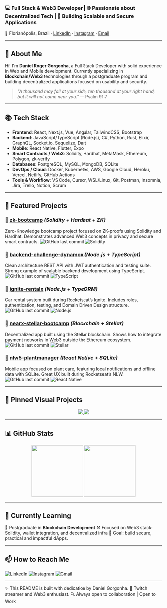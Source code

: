 ### 💻 Full Stack & Web3 Developer | 🌐 Passionate about Decentralized Tech | 🎯 Building Scalable and Secure Applications

📍 Florianópolis, Brazil · [LinkedIn](https://www.linkedin.com/in/danielgorgonha1/) · [Instagram](https://instagram.com/danielgorgonha1) · [Email](mailto:rogergorgonha@gmail.com)

---

## 👋 About Me

Hi! I'm **Daniel Roger Gorgonha**, a Full Stack Developer with solid experience in Web and Mobile development. Currently specializing in **Blockchain/Web3** technologies through a postgraduate program and building decentralized applications focused on usability and security.

> *"A thousand may fall at your side, ten thousand at your right hand, but it will not come near you."*
> — Psalm 91:7

---

## 📚 Tech Stack

* **Frontend**: React, Next.js, Vue, Angular, TailwindCSS, Bootstrap
* **Backend**: JavaScript/TypeScript (Node.js), C#, Python, Rust, Elixir, GraphQL, Socket.io, Sequelize, Dart
* **Mobile**: React Native, Flutter, Expo
* **Smart Contracts / Web3**: Solidity, Hardhat, MetaMask, Ethereum, Polygon, zk‑verify
* **Databases**: PostgreSQL, MySQL, MongoDB, SQLite
* **DevOps / Cloud**: Docker, Kubernetes, AWS, Google Cloud, Heroku, Vercel, Netlify, GitHub Actions
* **Tools & Workflow**: VS Code, Cursor, WSL/Linux, Git, Postman, Insomnia, Jira, Trello, Notion, Scrum

---

## 🚀 Featured Projects

### 🔹 [zk-bootcamp](https://github.com/danielgorgonha/zk-bootcamp) *(Solidity + Hardhat + ZK)*

Zero-Knowledge bootcamp project focused on ZK-proofs using Solidity and Hardhat. Demonstrates advanced Web3 concepts in privacy and secure smart contracts.
![GitHub last commit](https://img.shields.io/github/last-commit/danielgorgonha/zk-bootcamp) ![Solidity](https://img.shields.io/badge/solidity-%23363636.svg?style=flat\&logo=solidity\&logoColor=white)

### 🔹 [backend-challenge-dynamox](https://github.com/danielgorgonha/backend-challenge-dynamox) *(Node.js + TypeScript)*

Clean architecture REST API with JWT authentication and testing suite. Strong example of scalable backend development using TypeScript.
![GitHub last commit](https://img.shields.io/github/last-commit/danielgorgonha/backend-challenge-dynamox) ![TypeScript](https://img.shields.io/badge/TypeScript-007ACC?style=flat\&logo=typescript\&logoColor=white)

### 🔹 [ignite-rentalx](https://github.com/danielgorgonha/ignite-rentalx) *(Node.js + TypeORM)*

Car rental system built during Rocketseat’s Ignite. Includes roles, authentication, testing, and Domain Driven Design structure.
![GitHub last commit](https://img.shields.io/github/last-commit/danielgorgonha/ignite-rentalx) ![Node.js](https://img.shields.io/badge/Node.js-339933?style=flat\&logo=node-dot-js\&logoColor=white)

### 🔹 [nearx-stellar-bootcamp](https://github.com/danielgorgonha/nearx-stellar-bootcamp) *(Blockchain + Stellar)*

Decentralized app built using the Stellar blockchain. Shows how to integrate payment networks in Web3 outside the Ethereum ecosystem.
![GitHub last commit](https://img.shields.io/github/last-commit/danielgorgonha/nearx-stellar-bootcamp) ![Stellar](https://img.shields.io/badge/Stellar-7D00FF?style=flat\&logo=stellar\&logoColor=white)

### 🔹 [nlw5-plantmanager](https://github.com/danielgorgonha/nlw5-plantmanager) *(React Native + SQLite)*

Mobile app focused on plant care, featuring local notifications and offline data with SQLite. Great UX built during Rocketseat’s NLW.
![GitHub last commit](https://img.shields.io/github/last-commit/danielgorgonha/nlw5-plantmanager) ![React Native](https://img.shields.io/badge/React_Native-20232A?style=flat\&logo=react\&logoColor=61DAFB)

---

## 📌 Pinned Visual Projects

<p align="center">
  <a href="https://github.com/danielgorgonha/backend-challenge-dynamox">
    <img src="https://github-readme-stats.vercel.app/api/pin/?username=danielgorgonha&repo=backend-challenge-dynamox&theme=tokyonight"/>
  </a>
  <a href="https://github.com/danielgorgonha/zk-bootcamp">
    <img src="https://github-readme-stats.vercel.app/api/pin/?username=danielgorgonha&repo=zk-bootcamp&theme=tokyonight"/>
  </a>
</p>

---

## 📊 GitHub Stats

<p align="center">
  <img src="https://github-readme-stats.vercel.app/api?username=danielgorgonha&show_icons=true&theme=tokyonight" height="165" />
  <img src="https://github-readme-stats.vercel.app/api/top-langs/?username=danielgorgonha&layout=compact&theme=tokyonight" height="165" />
</p>

---

## 🧩 Currently Learning

📘 Postgraduate in **Blockchain Development**
⚒️ Focused on Web3 stack: Solidity, wallet integration, and decentralized infra
🎯 Goal: build secure, practical and impactful dApps.

---

## 📫 How to Reach Me

[![LinkedIn](https://img.shields.io/badge/-danielgorgonha1-05122A?logo=linkedin)](https://www.linkedin.com/in/danielgorgonha1/)
[![Instagram](https://img.shields.io/badge/-danielgorgonha1-05122A?logo=instagram)](https://instagram.com/danielgorgonha1)
[![Gmail](https://img.shields.io/badge/-rogergorgonha@gmail.com-05122A?logo=gmail)](mailto:rogergorgonha@gmail.com)

---

✨ This README is built with dedication by Daniel Gorgonha.
📡 Twitch streamer and Web3 enthusiast.
🔍 Always open to collaboration | Open to Work
